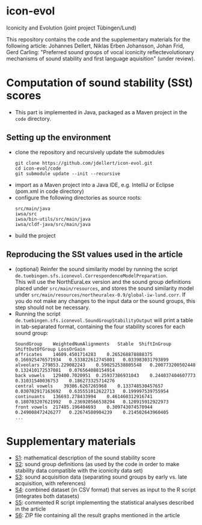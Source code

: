 # icon-evol
Iconicity and Evolution (joint project Tübingen/Lund)

This repository contains the code and the supplementary materials for the following article: Johannes Dellert, Niklas Erben Johansson, Johan Frid, Gerd Carling: "Preferred sound groups of vocal iconicity reflectevolutionary mechanisms of sound stability and first language aquisition" (under review).

Computation of sound stability (SSt) scores
===
* This part is implemented in Java, packaged as a Maven project in the `code` directory.

Setting up the environment
---
* clone the repository and recursively update the submodules
  ```
  git clone https://github.com/jdellert/icon-evol.git
  cd icon-evol/code
  git submodule update --init --recursive
  ```
* import as a Maven project into a Java IDE, e.g. IntelliJ or Eclipse (pom.xml in code directory)
* configure the following directories as source roots:
  ```
  src/main/java
  iwsa/src
  iwsa/bin-utils/src/main/java
  iwsa/cldf-java/src/main/java 
  ```  
* build the project

Reproducing the SSt values used in the article
---
* (optional) Reinfer the sound similarity model by running the script `de.tuebingen.sfs.iconevol.CorrespondenceModelPreparation`.  
This will use the NorthEuraLex version and the sound group definitions placed under `src/main/resources`, and stores the sound similarity model under `src/main/resources/northeuralex-0.9/global-iw-lund.corr`. If you do not make any changes to the input data or the sound groups, this step should not be necessary.
* Running the script `de.tuebingen.sfs.iconevol.SoundGroupStabilityOutput` will print a table in tab-separated format, containing the four stability scores for each sound group:
  ```
  SoundGroup	WeightedNumAlignments	Stable	ShiftInGroup	ShiftOutOfGroup	LossOrGain
  affricates	14609.4501714283	0.265268878888375	0.166925476571934	0.533822612745801	0.033983031793899
  alveolars	279853.229082243	0.590252538805548	0.200773200502448	0.132410172537081	0.076564088154914
  back vowels	129400.7020951	0.25937386931043	0.244037404607773	0.31031540036753	0.186273325714276
  central vowels	39386.6267265968	0.133748530457657	0.030702917163692	0.635551012622713	0.199997539755954
  continuants	136693.278433994	0.461460312916741	0.180703207621992	0.236920566538294	0.120915912922973
  front vowels	217485.196404693	0.309743074570944	0.249008472426277	0.22674580904239	0.214502643960405
  ...
  ```  

Supplementary materials
===
* [S1](https://github.com/jdellert/icon-evol/blob/master/supplements/S1-iconevol-mathematical-supplement.pdf): mathematical description of the sound stability score
* [S2](https://github.com/jdellert/icon-evol/blob/master/supplements/S2-sound-group-definitions.tsv): sound group definitions (as used by the code in order to make stability data compatible with the iconicity data set)
* [S3](https://github.com/jdellert/icon-evol/blob/master/supplements/S3-sound-acquisition-data.tsv): sound acquisition data (separating sound groups by early vs. late acquisition, with references)
* [S4](https://github.com/jdellert/icon-evol/blob/master/supplements/S4-iconevol-combined-dataset.csv): combined dataset (in CSV format) that serves as input to the R script (integrates both datasets)
* [S5](https://github.com/jdellert/icon-evol/blob/master/supplements/S5-script-for-analyses.R): commented R script implementing the statistical analyses described in the article
* [S6](https://github.com/jdellert/icon-evol/blob/master/supplements/S6-result-graphs.zip): ZIP file containing all the result graphs mentioned in the article
